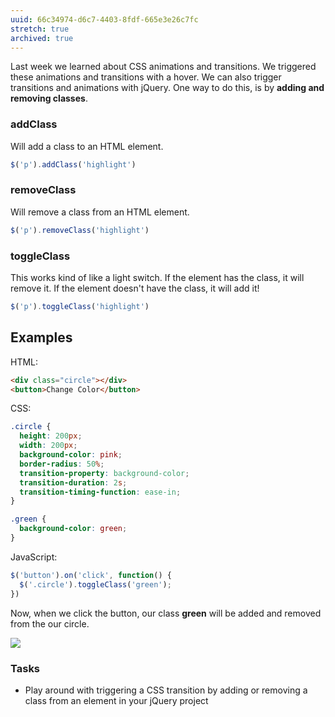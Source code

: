 ```yaml
---
uuid: 66c34974-d6c7-4403-8fdf-665e3e26c7fc
stretch: true
archived: true
---
```


Last week we learned about CSS animations and transitions. We triggered these animations and transitions
with a hover. We can also trigger transitions and animations with jQuery. One way to do this, is by **adding and removing classes**.


### addClass

Will add a class to an HTML element.

```javascript
$('p').addClass('highlight')
```

### removeClass

Will remove a class from an HTML element.

```javascript
$('p').removeClass('highlight')
```

### toggleClass

This works kind of like a light switch. If the element has the class, it will remove it. If the element doesn't have the class, it will add it!

```javascript
$('p').toggleClass('highlight')
```

## Examples

HTML:
```html
<div class="circle"></div>
<button>Change Color</button>
```

CSS:
```css
.circle {
  height: 200px;
  width: 200px;
  background-color: pink;
  border-radius: 50%;
  transition-property: background-color;
  transition-duration: 2s;
  transition-timing-function: ease-in;
}

.green {
  background-color: green;
}
```


JavaScript:

```javascript
$('button').on('click', function() {
  $('.circle').toggleClass('green');
})
```


Now, when we click the button, our class **green** will be added and removed from the our circle.

![](https://cl.ly/1d2B3h0o3k1N/Screen%20Recording%202017-11-25%20at%2002.15%20PM.gif)

### Tasks
- Play around with triggering a CSS transition by adding or removing a class from an element in your jQuery project

